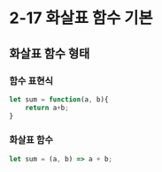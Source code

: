 # 2-17 화살표 함수 기본

## 화살표 함수 형태
### 함수 표현식
```javascript
let sum = function(a, b){
    return a+b;
}
```
### 화살표 함수
```javascript
let sum = (a, b) => a + b;
```

